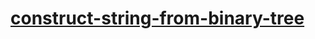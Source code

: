 # [construct-string-from-binary-tree](https://leetcode-cn.com/problems/construct-string-from-binary-tree)
